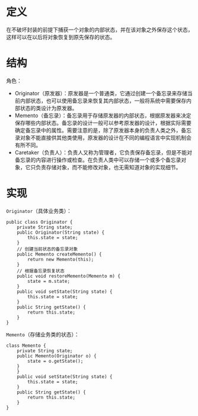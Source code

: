 # 定义
在不破坏封装的前提下捕获一个对象的内部状态，并在该对象之外保存这个状态，这样可以在以后将对象恢复到原先保存的状态。

# 结构
角色：
- Originator（原发器）：原发器是一个普通类，它通过创建一个备忘录来存储当前内部状态，也可以使用备忘录来恢复其内部状态，一般将系统中需要保存内部状态的类设计为原发器。
- Memento（备忘录）：备忘录用于存储原发器的内部状态，根据原发器来决定保存哪些内部状态。备忘录的设计一般可以参考原发器的设计，根据实际需要确定备忘录中的属性。需要注意的是，除了原发器本身的负责人类之外，备忘录对象不能直接供其他类使用，原发器的设计在不同的编程语言中实现机制会有所不同。
- Caretaker（负责人）：负责人又称为管理者，它负责保存备忘录，但是不能对备忘录的内容进行操作或检查。在负责人类中可以存储一个或多个备忘录对象，它只负责存储对象，而不能修改对象，也无需知道对象的实现细节。

# 实现
`Originator`（具体业务类）：
```
public class Originator {
	private String state;
	public Originator(String state) {
		this.state = state;
	}
	// 创建当前状态的备忘录对象
	public Memento createMemento() {
		return new Memento(this);
	}
	// 根据备忘录恢复状态
	public void restoreMemento(Memento m) {
		state = m.state;
	}
	public void setState(String state) {
		this.state = state;
	}
	public String getState() {
		return this.state;
	}
}
```
`Memento`（存储业务类的状态）：
```
class Memento {
	private String state;
	public Memento(Originator o) {
		state = o.getState();
	}
	}
	public void setState(String state) {
		this.state = state;
	}
	public String getState() {
		return this.state;
	}
}
```